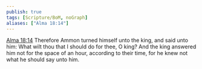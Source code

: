 ```yaml
---
publish: true
tags: [Scripture/BoM, noGraph]
aliases: ["Alma 18:14"]
---
```

[Alma 18:14](https://churchofjesuschrist.org/study/scriptures/bofm/alma/18?lang=eng&id=p14#p14) Therefore Ammon turned himself unto the king, and said unto him: What wilt thou that I should do for thee, O king? And the king answered him not for the space of an hour, according to their time, for he knew not what he should say unto him.
